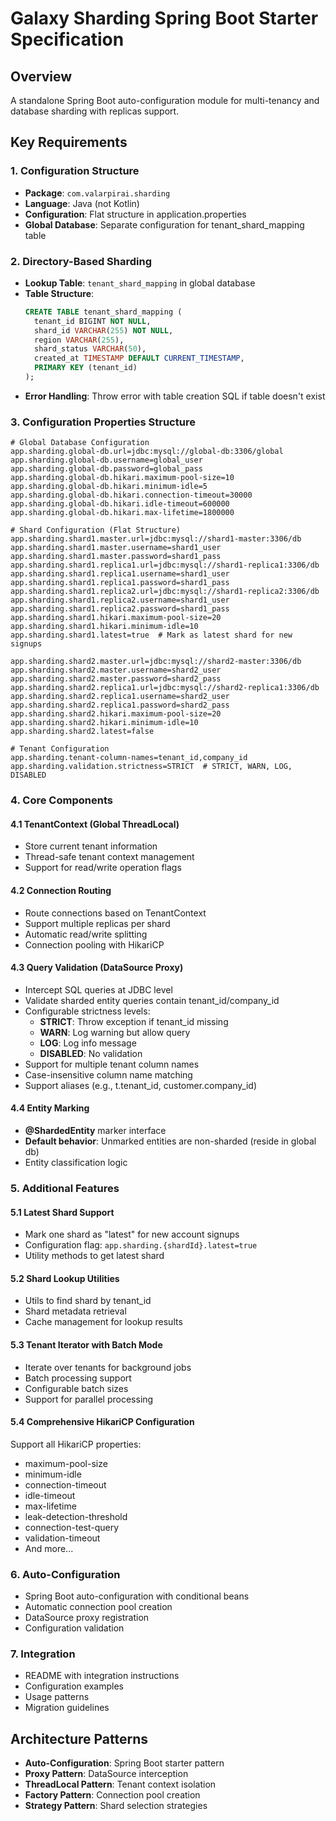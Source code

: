 # Galaxy Sharding Spring Boot Starter Specification

## Overview
A standalone Spring Boot auto-configuration module for multi-tenancy and database sharding with replicas support.

## Key Requirements

### 1. Configuration Structure
- **Package**: `com.valarpirai.sharding`
- **Language**: Java (not Kotlin)
- **Configuration**: Flat structure in application.properties
- **Global Database**: Separate configuration for tenant_shard_mapping table

### 2. Directory-Based Sharding
- **Lookup Table**: `tenant_shard_mapping` in global database
- **Table Structure**:
  ```sql
  CREATE TABLE tenant_shard_mapping (
    tenant_id BIGINT NOT NULL,
    shard_id VARCHAR(255) NOT NULL,
    region VARCHAR(255),
    shard_status VARCHAR(50),
    created_at TIMESTAMP DEFAULT CURRENT_TIMESTAMP,
    PRIMARY KEY (tenant_id)
  );
  ```
- **Error Handling**: Throw error with table creation SQL if table doesn't exist

### 3. Configuration Properties Structure
```properties
# Global Database Configuration
app.sharding.global-db.url=jdbc:mysql://global-db:3306/global
app.sharding.global-db.username=global_user
app.sharding.global-db.password=global_pass
app.sharding.global-db.hikari.maximum-pool-size=10
app.sharding.global-db.hikari.minimum-idle=5
app.sharding.global-db.hikari.connection-timeout=30000
app.sharding.global-db.hikari.idle-timeout=600000
app.sharding.global-db.hikari.max-lifetime=1800000

# Shard Configuration (Flat Structure)
app.sharding.shard1.master.url=jdbc:mysql://shard1-master:3306/db
app.sharding.shard1.master.username=shard1_user
app.sharding.shard1.master.password=shard1_pass
app.sharding.shard1.replica1.url=jdbc:mysql://shard1-replica1:3306/db
app.sharding.shard1.replica1.username=shard1_user
app.sharding.shard1.replica1.password=shard1_pass
app.sharding.shard1.replica2.url=jdbc:mysql://shard1-replica2:3306/db
app.sharding.shard1.replica2.username=shard1_user
app.sharding.shard1.replica2.password=shard1_pass
app.sharding.shard1.hikari.maximum-pool-size=20
app.sharding.shard1.hikari.minimum-idle=10
app.sharding.shard1.latest=true  # Mark as latest shard for new signups

app.sharding.shard2.master.url=jdbc:mysql://shard2-master:3306/db
app.sharding.shard2.master.username=shard2_user
app.sharding.shard2.master.password=shard2_pass
app.sharding.shard2.replica1.url=jdbc:mysql://shard2-replica1:3306/db
app.sharding.shard2.replica1.username=shard2_user
app.sharding.shard2.replica1.password=shard2_pass
app.sharding.shard2.hikari.maximum-pool-size=20
app.sharding.shard2.hikari.minimum-idle=10
app.sharding.shard2.latest=false

# Tenant Configuration
app.sharding.tenant-column-names=tenant_id,company_id
app.sharding.validation.strictness=STRICT  # STRICT, WARN, LOG, DISABLED
```

### 4. Core Components

#### 4.1 TenantContext (Global ThreadLocal)
- Store current tenant information
- Thread-safe tenant context management
- Support for read/write operation flags

#### 4.2 Connection Routing
- Route connections based on TenantContext
- Support multiple replicas per shard
- Automatic read/write splitting
- Connection pooling with HikariCP

#### 4.3 Query Validation (DataSource Proxy)
- Intercept SQL queries at JDBC level
- Validate sharded entity queries contain tenant_id/company_id
- Configurable strictness levels:
  - **STRICT**: Throw exception if tenant_id missing
  - **WARN**: Log warning but allow query
  - **LOG**: Log info message
  - **DISABLED**: No validation
- Support for multiple tenant column names
- Case-insensitive column name matching
- Support aliases (e.g., t.tenant_id, customer.company_id)

#### 4.4 Entity Marking
- **@ShardedEntity** marker interface
- **Default behavior**: Unmarked entities are non-sharded (reside in global db)
- Entity classification logic

### 5. Additional Features

#### 5.1 Latest Shard Support
- Mark one shard as "latest" for new account signups
- Configuration flag: `app.sharding.{shardId}.latest=true`
- Utility methods to get latest shard

#### 5.2 Shard Lookup Utilities
- Utils to find shard by tenant_id
- Shard metadata retrieval
- Cache management for lookup results

#### 5.3 Tenant Iterator with Batch Mode
- Iterate over tenants for background jobs
- Batch processing support
- Configurable batch sizes
- Support for parallel processing

#### 5.4 Comprehensive HikariCP Configuration
Support all HikariCP properties:
- maximum-pool-size
- minimum-idle
- connection-timeout
- idle-timeout
- max-lifetime
- leak-detection-threshold
- connection-test-query
- validation-timeout
- And more...

### 6. Auto-Configuration
- Spring Boot auto-configuration with conditional beans
- Automatic connection pool creation
- DataSource proxy registration
- Configuration validation

### 7. Integration
- README with integration instructions
- Configuration examples
- Usage patterns
- Migration guidelines

## Architecture Patterns
- **Auto-Configuration**: Spring Boot starter pattern
- **Proxy Pattern**: DataSource interception
- **ThreadLocal Pattern**: Tenant context isolation
- **Factory Pattern**: Connection pool creation
- **Strategy Pattern**: Shard selection strategies